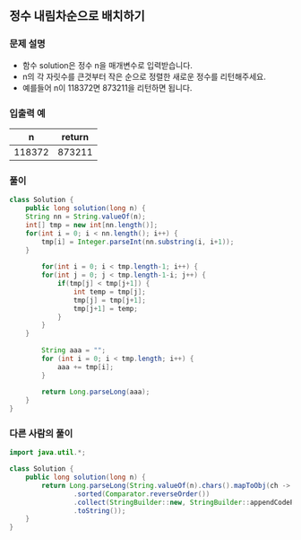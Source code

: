 ## 정수 내림차순으로 배치하기 ##

### 문제 설명 ###
  - 함수 solution은 정수 n을 매개변수로 입력받습니다. 
  - n의 각 자릿수를 큰것부터 작은 순으로 정렬한 새로운 정수를 리턴해주세요. 
  - 예를들어 n이 118372면 873211을 리턴하면 됩니다.


### 입출력 예 ###
n | return
---- | ---- 
118372 | 873211


### 풀이 ###
````java
class Solution {
    public long solution(long n) {
	String nn = String.valueOf(n);
	int[] tmp = new int[nn.length()];
	for(int i = 0; i < nn.length(); i++) {
		tmp[i] = Integer.parseInt(nn.substring(i, i+1));
	}
        
        for(int i = 0; i < tmp.length-1; i++) {
		for(int j = 0; j < tmp.length-1-i; j++) {
			if(tmp[j] < tmp[j+1]) {
				int temp = tmp[j];
				tmp[j] = tmp[j+1];
				tmp[j+1] = temp;
			}
		}
	}
        
        String aaa = "";
        for (int i = 0; i < tmp.length; i++) {
            aaa += tmp[i];
        }
        
        return Long.parseLong(aaa);
    }
}
````


### 다른 사람의 풀이 ###
````java
import java.util.*;

class Solution {
    public long solution(long n) {
        return Long.parseLong(String.valueOf(n).chars().mapToObj(ch -> (char) ch)
                .sorted(Comparator.reverseOrder())
                .collect(StringBuilder::new, StringBuilder::appendCodePoint, StringBuilder::append)
                .toString());
    }
}
````

